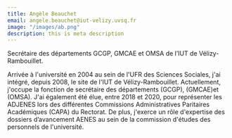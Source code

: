 ```yaml
---
title: Angèle Beauchet
email: angele.beauchet@iut-velizy.uvsq.fr
image: "/images/ab.png"
description: this is meta description
---
```


Secrétaire des départements GCGP, GMCAE et OMSA de l’IUT de Vélizy-Rambouillet.

Arrivée à l'université en 2004 au sein de l'UFR des Sciences Sociales, j'ai intégré, depuis 2008, le site de l'IUT de Vélizy-Rambouillet. Actuellement, j'occupe la fonction de secrétaire des départements (GCGP), (GMCAE)et (OMSA). J'ai également été élue, entre 2018 et 2020, pour représenter les ADJENES lors des différentes Commissions Administratives Paritaires Académiques (CAPA) du Rectorat. De plus, j'exerce un rôle d'expertise des dossiers d’avancement AENES au sein de la commission d'études des personnels de l'université.
